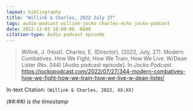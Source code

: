 ```yaml
---
layout: bibliography
title: "Willink & Charles, 2022 July 27"
tags: audio-podcast willink-jocko charles-echo jocko-podcast
date: 2022-12-03 10:09:00 -0600
citation-type: Audio podcast episode
---
```


> Willink, J. (Host). Charles, E. (Director). (2022, July, 27). Modern Combatives. How We Fight, How We Train, How We Live. W/Dean Lister (No. 344) [Audio podcast episode]. In *Jocko Podcast*. https://jockopodcast.com/2022/07/27/344-modern-combatives-how-we-fight-how-we-train-how-we-live-w-dean-lister/

In-text Citation: `(Willink & Charles, 2022, XX:XX)`

*(##:##) is the timestamp*